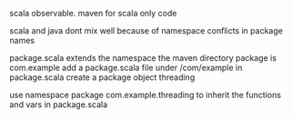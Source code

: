 scala observable. maven for scala only code

scala and java dont mix well because of namespace conflicts in package names

package.scala extends the namespace 
the maven directory package is com.example
add a package.scala file under /com/example
in package.scala create a package object threading

use namespace package com.example.threading to inherit the functions and vars in package.scala

